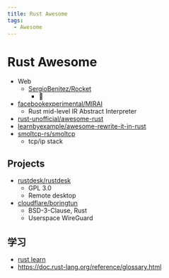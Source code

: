 ```yaml
---
title: Rust Awesome
tags:
  - Awesome
---
```


# Rust Awesome

- Web
  - [SergioBenitez/Rocket](https://github.com/SergioBenitez/Rocket)
    - 🚧
- [facebookexperimental/MIRAI](https://github.com/facebookexperimental/MIRAI)
  - Rust mid-level IR Abstract Interpreter
- [rust-unofficial/awesome-rust](https://github.com/rust-unofficial/awesome-rust)
- [learnbyexample/awesome-rewrite-it-in-rust](https://github.com/learnbyexample/awesome-rewrite-it-in-rust)
- [smoltcp-rs/smoltcp](https://github.com/smoltcp-rs/smoltcp)
  - tcp/ip stack

## Projects

- [rustdesk/rustdesk](https://github.com/rustdesk/rustdesk)
  - GPL 3.0
  - Remote desktop
- [cloudflare/boringtun](https://github.com/cloudflare/boringtun)
  - BSD-3-Clause, Rust
  - Userspace WireGuard

## 学习

- [rust learn](https://www.rust-lang.org/zh-CN/learn)
- https://doc.rust-lang.org/reference/glossary.html
